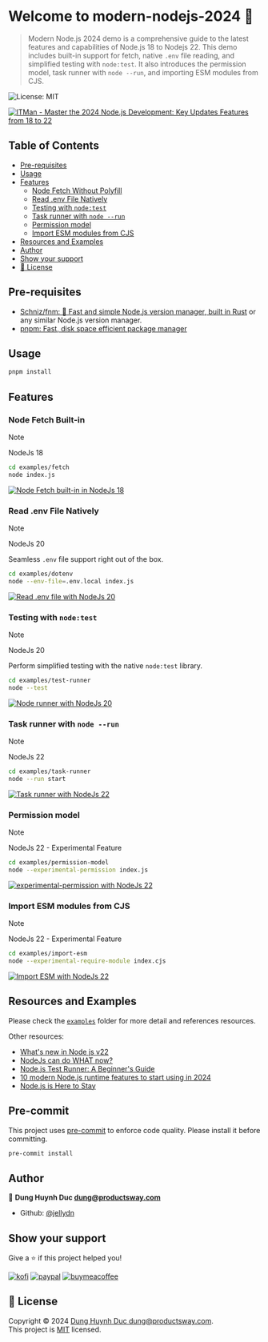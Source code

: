 # Welcome to modern-nodejs-2024 👋

> Modern Node.js 2024 demo is a comprehensive guide to the latest features and capabilities of Node.js 18 to Nodejs 22. This demo includes built-in support for fetch, native `.env` file reading, and simplified testing with `node:test`. It also introduces the permission model, task runner with `node --run`, and importing ESM modules from CJS.

![License: MIT](https://img.shields.io/badge/License-MIT-yellow.svg)

[![ITMan - Master the 2024 Node.js Development: Key Updates Features from 18 to 22](https://i.ytimg.com/vi/HeuLPpc3x04/hqdefault.jpg)](https://www.youtube.com/watch?v=HeuLPpc3x04)

## Table of Contents

- [Pre-requisites](#pre-requisites)
- [Usage](#usage)
- [Features](#features)
  - [Node Fetch Without Polyfill](#node-fetch-without-polyfill)
  - [Read .env File Natively](#read-env-file-natively)
  - [Testing with `node:test`](#testing-with-nodetest)
  - [Task runner with `node --run`](#task-runner-with-node-run)
  - [Permission model](#permission-model)
  - [Import ESM modules from CJS](#import-esm-modules-from-cjs)
- [Resources and Examples](#resources-and-examples)
- [Author](#author)
- [Show your support](#show-your-support)
- [📝 License](#📝-license)

## Pre-requisites

- [Schniz/fnm: 🚀 Fast and simple Node.js version manager, built in Rust](https://github.com/Schniz/fnm) or any similar Node.js version manager.
- [pnpm: Fast, disk space efficient package manager](https://pnpm.io/)

## Usage

```bash
pnpm install
```

## Features

### Node Fetch Built-in

> [!NOTE]
> NodeJs 18

```sh
cd examples/fetch
node index.js
```

[![Node Fetch built-in in NodeJs 18](https://i.gyazo.com/4aedf45ff0747307dd231c4940711cbd.gif)](https://gyazo.com/4aedf45ff0747307dd231c4940711cbd)

### Read .env File Natively

> [!NOTE]
> NodeJs 20

Seamless `.env` file support right out of the box.

```sh
cd examples/dotenv
node --env-file=.env.local index.js
```

[![Read .env file  with NodeJs 20](https://i.gyazo.com/69fc0f7279ba4946b51f4e686be0a0ff.gif)](https://gyazo.com/69fc0f7279ba4946b51f4e686be0a0ff)

### Testing with `node:test`

> [!NOTE]
> NodeJs 20

Perform simplified testing with the native `node:test` library.

```sh
cd examples/test-runner
node --test
```

[![Node runner with NodeJs 20](https://i.gyazo.com/ba01f3bbcce55a1da1118eedabac5dec.gif)](https://gyazo.com/ba01f3bbcce55a1da1118eedabac5dec)

### Task runner with `node --run`

> [!NOTE]
> NodeJs 22

```sh
cd examples/task-runner
node --run start
```

[![Task runner with NodeJs 22](https://i.gyazo.com/9f95d9e7399bab3bb9422c051f89defc.gif)](https://gyazo.com/9f95d9e7399bab3bb9422c051f89defc)

### Permission model

> [!NOTE]
> NodeJs 22 - Experimental Feature

```sh
cd examples/permission-model
node --experimental-permission index.js
```

[![experimental-permission with NodeJs 22](https://i.gyazo.com/908b473c571103b7aecba6725c0025cb.gif)](https://gyazo.com/908b473c571103b7aecba6725c0025cb)

### Import ESM modules from CJS

> [!NOTE]
> NodeJs 22 - Experimental Feature

```sh
cd examples/import-esm
node --experimental-require-module index.cjs
```

[![Import ESM with NodeJs 22](https://i.gyazo.com/52a555700892cd7c246debb7d6d1324c.gif)](https://gyazo.com/52a555700892cd7c246debb7d6d1324c)

## Resources and Examples

Please check the [`examples`](./examples/) folder for more detail and references resources.

Other resources:

- [What's new in Node js v22](https://youtu.be/eZfLkVDJPTg)
- [NodeJs can do WHAT now?](https://youtube.com/shorts/J3W3s5O9wAs)
- [Node.js Test Runner: A Beginner's Guide](https://betterstack.com/community/guides/testing/nodejs-test-runner/)
- [10 modern Node.js runtime features to start using in 2024](https://snyk.io/blog/10-modern-node-js-runtime-features/)
- [Node.js is Here to Stay](https://blog.platformatic.dev/nodejs-is-here-to-stay)

## Pre-commit

This project uses [pre-commit](https://pre-commit.com/) to enforce code quality. Please install it before committing.

```bash
pre-commit install
```

## Author

👤 **Dung Huynh Duc <dung@productsway.com>**

- Github: [@jellydn](https://github.com/jellydn)

## Show your support

Give a ⭐️ if this project helped you!

[![kofi](https://img.shields.io/badge/Ko--fi-F16061?style=for-the-badge&logo=ko-fi&logoColor=white)](https://ko-fi.com/dunghd)
[![paypal](https://img.shields.io/badge/PayPal-00457C?style=for-the-badge&logo=paypal&logoColor=white)](https://paypal.me/dunghd)
[![buymeacoffee](https://img.shields.io/badge/Buy_Me_A_Coffee-FFDD00?style=for-the-badge&logo=buy-me-a-coffee&logoColor=black)](https://www.buymeacoffee.com/dunghd)

## 📝 License

Copyright © 2024 [Dung Huynh Duc <dung@productsway.com>](https://github.com/jellydn).<br />
This project is [MIT](https://github.com/jellydn/modern-nodejs-2024/blob/master/LICENSE) licensed.
